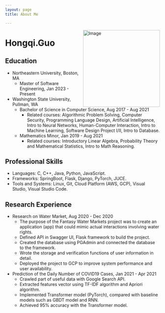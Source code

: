 ```yaml
---
layout: page
title: About Me

---
```

<img src="/me.jpeg" alt="Image" style="width: 250px; height: 250px; float: right;">

# Hongqi.Guo

## Education
- Northeastern University, Boston, MA
  - Master of Software Engineering, Jan 2023 - Present
- Washington State University, Pullman, WA
  - Bachelor of Science in Computer Science, Aug 2017 - Aug 2021
    - Related courses: Algorithmic Problem Solving, Computer Security, Programming Language Design, Artificial Intelligence, Intro to Neural Networks, Human-Computer Interaction, Intro to Machine Learning, Software Design Project I/II, Intro to Database.
  - Mathematics Minor, Jan 2019 - Aug 2021
    - Related courses: Introductory Linear Algebra, Probability Theory and Mathematical Statistics, Intro to Math Reasoning.

## Professional Skills

- Languages: C, C++, Java, Python, JavaScript.
- Frameworks: SpringBoot, Flask, Django, PyTorch, JUCE.
- Tools and Systems: Linux, Git, Cloud Platform (AWS, GCP), Visual Studio, Visual Studio Code.

## Research Experience

- Research on Water Market, Aug 2020 - Dec 2020
  - The purpose of the Fantasy Water Markets project was to create an application (app) that could mimic actual interactions involving water rights.
  - Defined API in Swagger UI, Flask framework to build the project.
  - Created the database using PGAdmin and connected the database to the framework.
  - Wrote the storage and verification functions of user information in detail.
  - Deployed the project to GCP to improve system performance and user availability.
- Prediction of the Daily Number of COVID19 Cases, Jan 2021 - Apr 2021
  - Crawled part of useful data with Google Search API.
  - Extracted features vector using TF-IDF algorithm and Apriori algorithm.
  - Implemented Transformer model (PyTorch), compared with baseline models such as GBDT model and RNN.
  - Achieved 95% accuracy with the Transformer model.


